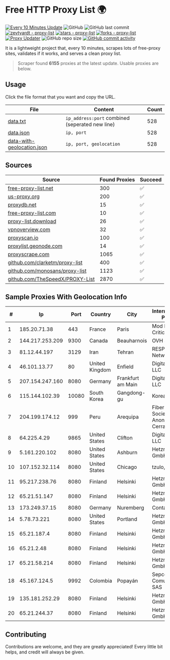 
# Free HTTP Proxy List 🌍

[![Every 10 Minutes Update](https://github.com/mertguvencli/http-proxy-list/actions/workflows/main.yml/badge.svg?branch=main)](https://github.com/mertguvencli/http-proxy-list/actions/workflows/main.yml)
![GitHub](https://img.shields.io/github/license/mertguvencli/http-proxy-list)
![GitHub last commit](https://img.shields.io/github/last-commit/mertguvencli/http-proxy-list)
[![zevtyardt - proxy-list](https://img.shields.io/static/v1?label=zevtyardt&message=proxy-list&color=blue&logo=github)](https://github.com/zevtyardt/proxy-list "Go to GitHub repo")
[![stars - proxy-list](https://img.shields.io/github/stars/zevtyardt/proxy-list?style=social)](https://github.com/zevtyardt/proxy-list)
[![forks - proxy-list](https://img.shields.io/github/forks/zevtyardt/proxy-list?style=social)](https://github.com/zevtyardt/proxy-list)
[![Proxy Updater](https://github.com/zevtyardt/proxy-list/workflows/Proxy%20Updater/badge.svg)](https://github.com/zevtyardt/proxy-list/actions?query=workflow:"Proxy+Updater")
![GitHub repo size](https://img.shields.io/github/repo-size/zevtyardt/proxy-list)
[![GitHub commit activity](https://img.shields.io/github/commit-activity/m/zevtyardt/proxy-list?logo=commits)](https://github.com/zevtyardt/proxy-list/commits/main)

It is a lightweight project that, every 10 minutes, scrapes lots of free-proxy sites, validates if it works, and serves a clean proxy list.

> Scraper found **6155** proxies at the latest update. Usable proxies are below.

## Usage

Click the file format that you want and copy the URL.

|File|Content|Count|
|----|-------|-----|
|[data.txt](https://raw.githubusercontent.com/mertguvencli/http-proxy-list/main/proxy-list/data.txt)|`ip_address:port` combined (seperated new line)|528|
|[data.json](https://raw.githubusercontent.com/mertguvencli/http-proxy-list/main/proxy-list/data.json)|`ip, port`|528|
|[data-with-geolocation.json](https://raw.githubusercontent.com/mertguvencli/http-proxy-list/main/proxy-list/data-with-geolocation.json)|`ip, port, geolocation`|528|

## Sources

|Source|Found Proxies|Succeed|
|------|-------------|-------|
|[free-proxy-list.net](https://free-proxy-list.net)|300|✅|
|[us-proxy.org](https://www.us-proxy.org)|200|✅|
|[proxydb.net](http://proxydb.net)|15|✅|
|[free-proxy-list.com](https://free-proxy-list.com/?page=&port=&type%5B%5D=http&type%5B%5D=https&up_time=0&search=Search)|10|✅|
|[proxy-list.download](https://www.proxy-list.download/HTTP)|26|✅|
|[vpnoverview.com](https://vpnoverview.com/privacy/anonymous-browsing/free-proxy-servers)|32|✅|
|[proxyscan.io](https://www.proxyscan.io)|100|✅|
|[proxylist.geonode.com](https://proxylist.geonode.com/api/proxy-list?limit=300&page=1&sort_by=lastChecked&sort_type=desc&protocols=http,https)|14|✅|
|[proxyscrape.com](https://api.proxyscrape.com/v2/?request=displayproxies&protocol=http&timeout=10000&country=all&ssl=all&anonymity=all)|1065|✅|
|[github.com/clarketm/proxy-list](https://raw.githubusercontent.com/clarketm/proxy-list/master/proxy-list-raw.txt)|400|✅|
|[github.com/monosans/proxy-list](https://raw.githubusercontent.com/monosans/proxy-list/main/proxies/http.txt)|1123|✅|
|[github.com/TheSpeedX/PROXY-List](https://raw.githubusercontent.com/TheSpeedX/PROXY-List/master/http.txt)|2870|✅|


## Sample Proxies With Geolocation Info

|#|Ip|Port|Country|City|Internet Service Provider|
|-|--|----|-------|----|-------------------------|
|1|185.20.71.38|443|France|Paris|Mod Mission Critical LLC|
|2|144.217.253.209|9300|Canada|Beauharnois|OVH SAS|
|3|81.12.44.197|3129|Iran|Tehran|RESPINA Networks|
|4|46.101.13.77|80|United Kingdom|Enfield|DigitalOcean, LLC|
|5|207.154.247.160|8080|Germany|Frankfurt am Main|DigitalOcean, LLC|
|6|115.144.102.39|10080|South Korea|Gangdong-gu|Korea Telecom|
|7|204.199.174.12|999|Peru|Arequipa|Fiberred Sociedad Anonima Cerrada|
|8|64.225.4.29|9865|United States|Clifton|DigitalOcean, LLC|
|9|5.161.220.102|8080|United States|Ashburn|Hetzner Online GmbH|
|10|107.152.32.114|8080|United States|Chicago|tzulo, inc.|
|11|95.217.238.76|8080|Finland|Helsinki|Hetzner Online GmbH|
|12|65.21.51.147|8080|Finland|Helsinki|Hetzner Online GmbH|
|13|173.249.37.15|8080|Germany|Nuremberg|Contabo GmbH|
|14|5.78.73.221|8080|United States|Portland|Hetzner Online GmbH|
|15|65.21.187.4|8080|Finland|Helsinki|Hetzner Online GmbH|
|16|65.21.2.48|8080|Finland|Helsinki|Hetzner Online GmbH|
|17|65.21.58.214|8080|Finland|Helsinki|Hetzner Online GmbH|
|18|45.167.124.5|9992|Colombia|Popayán|Sepcom Comunicaciones SAS|
|19|135.181.252.29|8080|Finland|Helsinki|Hetzner Online GmbH|
|20|65.21.244.37|8080|Finland|Helsinki|Hetzner Online GmbH|



## Contributing

Contributions are welcome, and they are greatly appreciated! Every
little bit helps, and credit will always be given.

